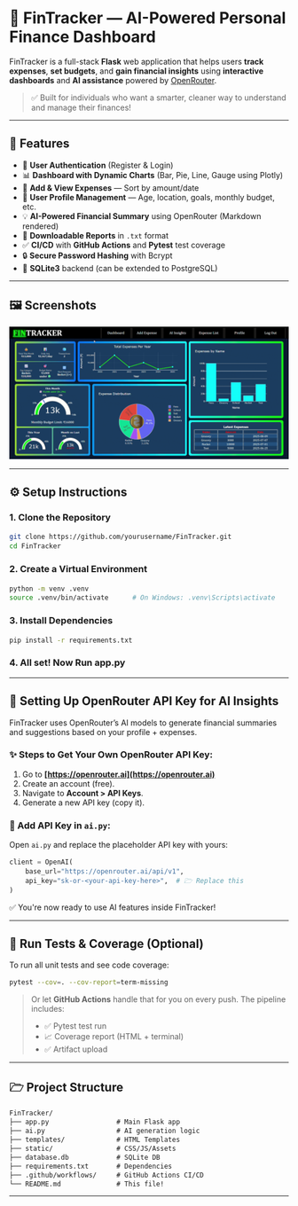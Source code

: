 # 💸 FinTracker — AI-Powered Personal Finance Dashboard

FinTracker is a full-stack **Flask** web application that helps users **track expenses**, **set budgets**, and **gain financial insights** using **interactive dashboards** and **AI assistance** powered by [OpenRouter](https://openrouter.ai).

> ✅ Built for individuals who want a smarter, cleaner way to understand and manage their finances!

---

## 🚀 Features

* 🔐 **User Authentication** (Register & Login)
* 📊 **Dashboard with Dynamic Charts** (Bar, Pie, Line, Gauge using Plotly)
* 📝 **Add & View Expenses** — Sort by amount/date
* 💼 **User Profile Management** — Age, location, goals, monthly budget, etc.
* 💡 **AI-Powered Financial Summary** using OpenRouter (Markdown rendered)
* 📄 **Downloadable Reports** in `.txt` format
* ✅ **CI/CD** with **GitHub Actions** and **Pytest** test coverage
* 🔒 **Secure Password Hashing** with Bcrypt
* 💾 **SQLite3** backend (can be extended to PostgreSQL)

---

## 🖼️ Screenshots


![FinTracker Dashboard](./dashboard_.gif)

---

## ⚙️ Setup Instructions

### 1. Clone the Repository

```bash
git clone https://github.com/yourusername/FinTracker.git
cd FinTracker
```

### 2. Create a Virtual Environment

```bash
python -m venv .venv
source .venv/bin/activate      # On Windows: .venv\Scripts\activate
```

### 3. Install Dependencies

```bash
pip install -r requirements.txt
```

### 4. All set! Now Run app.py

---

## 🔑 Setting Up OpenRouter API Key for AI Insights

FinTracker uses OpenRouter’s AI models to generate financial summaries and suggestions based on your profile + expenses.

### ✨ Steps to Get Your Own OpenRouter API Key:

1. Go to **[https://openrouter.ai](https://openrouter.ai)**
2. Create an account (free).
3. Navigate to **Account > API Keys**.
4. Generate a new API key (copy it).

### 🔐 Add API Key in `ai.py`:

Open `ai.py` and replace the placeholder API key with yours:

```python
client = OpenAI(
    base_url="https://openrouter.ai/api/v1",
    api_key="sk-or-<your-api-key-here>",  # 🗁 Replace this
)
```

✅ You're now ready to use AI features inside FinTracker!

---

## 🧪 Run Tests & Coverage (Optional)

To run all unit tests and see code coverage:

```bash
pytest --cov=. --cov-report=term-missing
```

> Or let **GitHub Actions** handle that for you on every push. The pipeline includes:
>
> * ✅ Pytest test run
> * 📈 Coverage report (HTML + terminal)
> * ✅ Artifact upload

---

## 🗁 Project Structure

```
FinTracker/
├── app.py                 # Main Flask app
├── ai.py                  # AI generation logic
├── templates/             # HTML Templates
├── static/                # CSS/JS/Assets
├── database.db            # SQLite DB
├── requirements.txt       # Dependencies
├── .github/workflows/     # GitHub Actions CI/CD
└── README.md              # This file!
```

---
